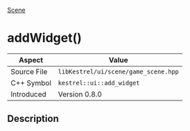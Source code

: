 [Scene](index)
# addWidget()
| Aspect | Value |
| --- | --- |
| Source File | `libKestrel/ui/scene/game_scene.hpp` |
| C++ Symbol | `kestrel::ui::add_widget` |
| Introduced | Version 0.8.0 |
## Description

